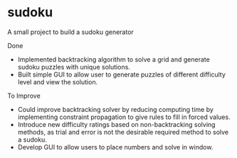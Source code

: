 # sudoku
A small project to build a sudoku generator

Done
- Implemented backtracking algorithm to solve a grid and generate sudoku puzzles with unique solutions.
- Built simple GUI to allow user to generate puzzles of different difficulty level and view the solution.

To Improve
- Could improve backtracking solver by reducing computing time by implementing constraint propagation to give rules to fill in forced values. 
- Introduce new difficulty ratings based on non-backtracking solving methods, as trial and error is not the desirable required method to solve a sudoku.
- Develop GUI to allow users to place numbers and solve in window.
